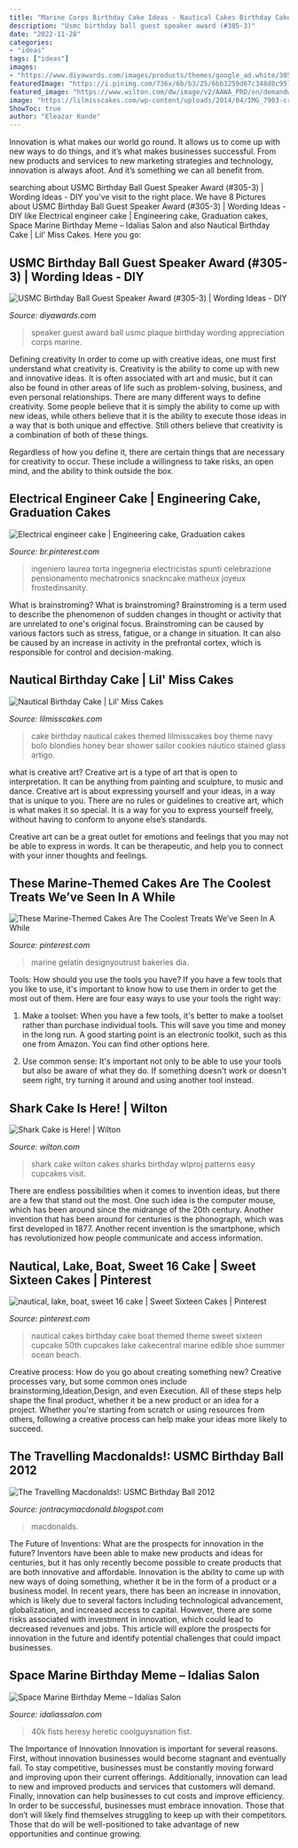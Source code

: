 ```yaml
---
title: "Marine Corps Birthday Cake Ideas - Nautical Cakes Birthday Cake Boat Themed Theme Sweet Sixteen Cupcake 50th Cupcakes Lake Cakecentral Marine Edible Shoe Summer Ocean Beach"
description: "Usmc birthday ball guest speaker award (#305-3)"
date: "2022-11-28"
categories:
- "ideas"
tags: ["ideas"]
images:
- "https://www.diyawards.com/images/products/themes/google_ad.white/305-sample-detail-marine-corps-appreciation-plaque-1002.jpg"
featuredImage: "https://i.pinimg.com/736x/6b/b3/25/6bb3259d67c348d8c957f7f2b6e4a4b5--nautical-birthday-cakes-nautical-cake.jpg?b=t"
featured_image: "https://www.wilton.com/dw/image/v2/AAWA_PRD/on/demandware.static/-/Sites-wilton-project-master/default/dw39d720c2/images/project/WLPROJ-8140/shark-cake-is-here.jpg?sw=1000&amp;sh=1000&amp;sm=fit"
image: "https://lilmisscakes.com/wp-content/uploads/2014/04/IMG_7903-crop.jpg"
ShowToc: true
author: "Eleazar Kunde"
---
```



Innovation is what makes our world go round. It allows us to come up with new ways to do things, and it’s what makes businesses successful. From new products and services to new marketing strategies and technology, innovation is always afoot. And it’s something we can all benefit from.

	

		
searching about USMC Birthday Ball Guest Speaker Award (#305-3) | Wording Ideas - DIY you've visit to the right place. We have 8 Pictures about USMC Birthday Ball Guest Speaker Award (#305-3) | Wording Ideas - DIY like Electrical engineer cake | Engineering cake, Graduation cakes, Space Marine Birthday Meme – Idalias Salon and also Nautical Birthday Cake | Lil&#039; Miss Cakes. Here you go:
		
    
## USMC Birthday Ball Guest Speaker Award (#305-3) | Wording Ideas - DIY

<img loading=lazy src="https://www.diyawards.com/images/products/themes/google_ad.white/305-sample-detail-marine-corps-appreciation-plaque-1002.jpg" onerror="this.onerror=null;this.src='https://tse1.mm.bing.net/th?id=OIP.fiq_QLwR3YBiUiPG7WyZdgHaHa&amp;pid=15.1';" alt="USMC Birthday Ball Guest Speaker Award (#305-3) | Wording Ideas - DIY">

_Source: diyawards.com_

>speaker guest award ball usmc plaque birthday wording appreciation corps marine. 

	

Defining creativity
In order to come up with creative ideas, one must first understand what creativity is. Creativity is the ability to come up with new and innovative ideas. It is often associated with art and music, but it can also be found in other areas of life such as problem-solving, business, and even personal relationships.
There are many different ways to define creativity. Some people believe that it is simply the ability to come up with new ideas, while others believe that it is the ability to execute those ideas in a way that is both unique and effective. Still others believe that creativity is a combination of both of these things.

Regardless of how you define it, there are certain things that are necessary for creativity to occur. These include a willingness to take risks, an open mind, and the ability to think outside the box.

    
## Electrical Engineer Cake | Engineering Cake, Graduation Cakes

<img loading=lazy src="https://i.pinimg.com/736x/00/23/20/002320a52540b313d1dbc1d5165f6a1d--retirement-cakes-electrical-engineering.jpg" onerror="this.onerror=null;this.src='https://tse3.mm.bing.net/th?id=OIP.a9pVc6RSHObd3wzCl0Zp_AHaJ3&amp;pid=15.1';" alt="Electrical engineer cake | Engineering cake, Graduation cakes">

_Source: br.pinterest.com_

>ingeniero laurea torta ingegneria electricistas spunti celebrazione pensionamento mechatronics snackncake matheux joyeux frostedinsanity. 

	

What is brainstroming?
What is brainstroming? Brainstroming is a term used to describe the phenomenon of sudden changes in thought or activity that are unrelated to one's original focus. Brainstroming can be caused by various factors such as stress, fatigue, or a change in situation. It can also be caused by an increase in activity in the prefrontal cortex, which is responsible for control and decision-making.

    
## Nautical Birthday Cake | Lil&#039; Miss Cakes

<img loading=lazy src="https://lilmisscakes.com/wp-content/uploads/2014/04/IMG_7903-crop.jpg" onerror="this.onerror=null;this.src='https://tse2.mm.bing.net/th?id=OIP.ZFrE1mtx4po76QjEnQXSggHaMQ&amp;pid=15.1';" alt="Nautical Birthday Cake | Lil&#039; Miss Cakes">

_Source: lilmisscakes.com_

>cake birthday nautical cakes themed lilmisscakes boy theme navy bolo blondies honey bear shower sailor cookies náutico stained glass artigo. 

	

what is creative art?
Creative art is a type of art that is open to interpretation. It can be anything from painting and sculpture, to music and dance. Creative art is about expressing yourself and your ideas, in a way that is unique to you.
There are no rules or guidelines to creative art, which is what makes it so special. It is a way for you to express yourself freely, without having to conform to anyone else’s standards.

Creative art can be a great outlet for emotions and feelings that you may not be able to express in words. It can be therapeutic, and help you to connect with your inner thoughts and feelings.

    
## These Marine-Themed Cakes Are The Coolest Treats We’ve Seen In A While

<img loading=lazy src="https://i.pinimg.com/736x/bd/ef/ca/bdefca2ca67c6d7de71cdeb38cf4cf1f.jpg" onerror="this.onerror=null;this.src='https://tse3.mm.bing.net/th?id=OIP.s9fwO_B-0TUUb8jXfpnU7wHaJP&amp;pid=15.1';" alt="These Marine-Themed Cakes Are The Coolest Treats We’ve Seen In A While">

_Source: pinterest.com_

>marine gelatin designyoutrust bakeries dia. 

	

Tools: How should you use the tools you have?
If you have a few tools that you like to use, it's important to know how to use them in order to get the most out of them. Here are four easy ways to use your tools the right way:
1) Make a toolset: When you have a few tools, it's better to make a toolset rather than purchase individual tools. This will save you time and money in the long run. A good starting point is an electronic toolkit, such as this one from Amazon. You can find other options here.

2) Use common sense: It's important not only to be able to use your tools but also be aware of what they do. If something doesn't work or doesn't seem right, try turning it around and using another tool instead.

    
## Shark Cake Is Here! | Wilton

<img loading=lazy src="https://www.wilton.com/dw/image/v2/AAWA_PRD/on/demandware.static/-/Sites-wilton-project-master/default/dw39d720c2/images/project/WLPROJ-8140/shark-cake-is-here.jpg?sw=1000&amp;sh=1000&amp;sm=fit" onerror="this.onerror=null;this.src='https://tse4.mm.bing.net/th?id=OIP.GY5QcE8ku4uz4ojeg8LJagHaHa&amp;pid=15.1';" alt="Shark Cake is Here! | Wilton">

_Source: wilton.com_

>shark cake wilton cakes sharks birthday wlproj patterns easy cupcakes visit. 

	

There are endless possibilities when it comes to invention ideas, but there are a few that stand out the most. One such idea is the computer mouse, which has been around since the midrange of the 20th century. Another invention that has been around for centuries is the phonograph, which was first developed in 1877. Another recent invention is the smartphone, which has revolutionized how people communicate and access information.

    
## Nautical, Lake, Boat, Sweet 16 Cake | Sweet Sixteen Cakes | Pinterest

<img loading=lazy src="https://i.pinimg.com/736x/6b/b3/25/6bb3259d67c348d8c957f7f2b6e4a4b5--nautical-birthday-cakes-nautical-cake.jpg?b=t" onerror="this.onerror=null;this.src='https://tse2.mm.bing.net/th?id=OIP.YbbmfXR6wXU1s-dPNiopWAHaJ4&amp;pid=15.1';" alt="nautical, lake, boat, sweet 16 cake | Sweet Sixteen Cakes | Pinterest">

_Source: pinterest.com_

>nautical cakes birthday cake boat themed theme sweet sixteen cupcake 50th cupcakes lake cakecentral marine edible shoe summer ocean beach. 

	

Creative process: How do you go about creating something new?
Creative processes vary, but some common ones include brainstorming,Ideation,Design, and even Execution. All of these steps help shape the final product, whether it be a new product or an idea for a project. Whether you're starting from scratch or using resources from others, following a creative process can help make your ideas more likely to succeed.

    
## The Travelling Macdonalds!: USMC Birthday Ball 2012

<img loading=lazy src="https://3.bp.blogspot.com/-0XaCpN47DqY/UQ2fG54i2WI/AAAAAAAAA2I/1YLJleaR8nU/s1600/405058_4980201833539_1150277725_n.jpg" onerror="this.onerror=null;this.src='https://tse2.mm.bing.net/th?id=OIP.BasLH-OSHIVOt3twa5Kd8gHaJ4&amp;pid=15.1';" alt="The Travelling Macdonalds!: USMC Birthday Ball 2012">

_Source: jontracymacdonald.blogspot.com_

>macdonalds. 

	

The Future of Inventions: What are the prospects for innovation in the future?
Inventors have been able to make new products and ideas for centuries, but it has only recently become possible to create products that are both innovative and affordable. Innovation is the ability to come up with new ways of doing something, whether it be in the form of a product or a business model. In recent years, there has been an increase in innovation, which is likely due to several factors including technological advancement, globalization, and increased access to capital. However, there are some risks associated with investment in innovation, which could lead to decreased revenues and jobs. This article will explore the prospects for innovation in the future and identify potential challenges that could impact businesses.

    
## Space Marine Birthday Meme – Idalias Salon

<img loading=lazy src="https://s-media-cache-ak0.pinimg.com/originals/0d/ce/e1/0dcee1f7d1c3a34ee73b4995e367b9b1.jpg" onerror="this.onerror=null;this.src='https://tse3.mm.bing.net/th?id=OIP.eb7rEJ_lnnTcu4Kgm7aNPgHaJ4&amp;pid=15.1';" alt="Space Marine Birthday Meme – Idalias Salon">

_Source: idaliassalon.com_

>40k fists heresy heretic coolguysnation fist. 

	

The Importance of Innovation
Innovation is important for several reasons. First, without innovation businesses would become stagnant and eventually fail. To stay competitive, businesses must be constantly moving forward and improving upon their current offerings. Additionally, innovation can lead to new and improved products and services that customers will demand. Finally, innovation can help businesses to cut costs and improve efficiency.
In order to be successful, businesses must embrace innovation. Those that don’t will likely find themselves struggling to keep up with their competitors. Those that do will be well-positioned to take advantage of new opportunities and continue growing.

